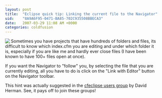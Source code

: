 ```yaml
---
layout: post
title:  "Eclipse quick tip: Linking the current file to the Navigator"
uid:	"8A9A6F95-0471-BA85-702C935508BBECA3"
date:   2007-03-29 11:08 AM +0000
categories: coldfusion
---
```

<img src="http://www.markdrew.co.uk/blog/images/link_with_editor.png" align="left">

Sometimes you have projects that have hundreds of folders and files, its difficult to know which index.cfm you are editing and under which folder it is, especially if you are like me and hardly ever close files (I have been known to have 100+ files open at once).

If you want the Navigator to "follow" you, by selecting the file that you are currently editing, all you have to do is click on the "Link with Editor" button on the Navigator toolbar. 

This hint was actually suggested in the <a href="http://groups.google.com/group/cfeclipse-users?hl=en ">cfeclipse users group</a> by David Herman. See, it pays off to join these groups!